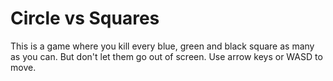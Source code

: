 # Circle vs Squares

This is a game where you kill every blue, green and black square as many as you can. But don't let them go out of screen. Use arrow keys or WASD to move.
